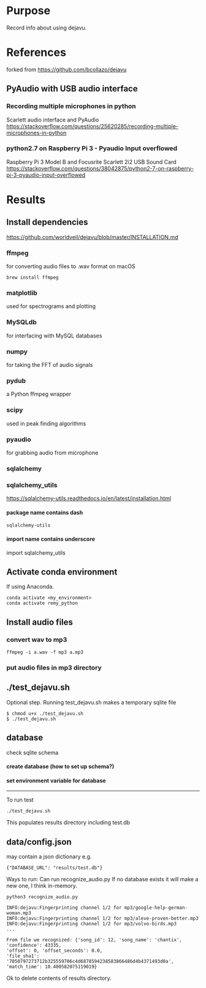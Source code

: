# Purpose
Record info about using dejavu.

# References
forked from
https://github.com/bcollazo/dejavu

## PyAudio with USB audio interface
### Recording multiple microphones in python
Scarlett audio interface and PyAudio
https://stackoverflow.com/questions/25620285/recording-multiple-microphones-in-python

### python2.7 on Raspberry Pi 3 - Pyaudio Input overflowed
Raspberry Pi 3 Model B and Focusrite Scarlett 2i2 USB Sound Card
https://stackoverflow.com/questions/38042875/python2-7-on-raspberry-pi-3-pyaudio-input-overflowed

# Results

## Install dependencies
https://github.com/worldveil/dejavu/blob/master/INSTALLATION.md

### ffmpeg
for converting audio files to .wav format
on macOS

    brew install ffmpeg

### matplotlib
used for spectrograms and plotting

### MySQLdb
for interfacing with MySQL databases

### numpy
for taking the FFT of audio signals

### pydub
a Python ffmpeg wrapper

### scipy
used in peak finding algorithms

### pyaudio
for grabbing audio from microphone

### sqlalchemy

### sqlalchemy_utils
https://sqlalchemy-utils.readthedocs.io/en/latest/installation.html

#### package name contains dash
    sqlalchemy-utils

#### import name contains underscore
import sqlalchemy_utils

## Activate conda environment
If using Anaconda.

    conda activate <my_environment>
    conda activate remy_python

## Install audio files

### convert wav to mp3

    ffmpeg -i a.wav -f mp3 a.mp3

### put audio files in mp3 directory

## ./test_dejavu.sh
Optional step. Running test_dejavu.sh makes a temporary sqlite file

    $ chmod u+x ./test_dejavu.sh
    $ ./test_dejavu.sh

## database
check sqlite schema

#### create database (how to set up schema?)

#### set environment variable for database

---
To run test

    ./test_dejavu.sh

This populates results directory including test.db

## data/config.json
may contain a json dictionary e.g.

    {"DATABASE_URL": "results/test.db"}

Ways to run:
Can run recognize_audio.py
If no database exists it will make a new one, I think in-memory.

    python3 recognize_audio.py

    INFO:dejavu:Fingerprinting channel 1/2 for mp3/google-help-german-woman.mp3
    INFO:dejavu:Fingerprinting channel 1/2 for mp3/aleve-proven-better.mp3
    INFO:dejavu:Fingerprinting channel 1/2 for mp3/volvo-birds.mp3
    ...

    From file we recognized: {'song_id': 12, 'song_name': 'chantix', 'confidence': 43335,
    'offset': 0, 'offset_seconds': 0.0,
    'file_sha1': '7050797273712b325559706c4d6878594238583866486d4b4371493d0a', 'match_time': 10.400582075119019}

Ok to delete contents of results directory.


